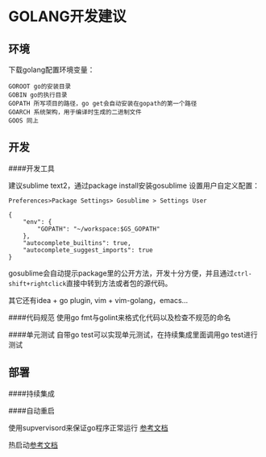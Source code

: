 GOLANG开发建议
=====

环境
----
下载golang配置环境变量：

```
GOROOT go的安装目录
GOBIN go的执行目录
GOPATH 所写项目的路径，go get会自动安装在gopath的第一个路径
GOARCH 系统架构，用于编译时生成的二进制文件
GOOS 同上
```


开发
----
####开发工具

建议sublime text2，通过package install安装gosublime
设置用户自定义配置：
```
Preferences>Package Settings> Gosublime > Settings User
```

```
{
    "env": {
        "GOPATH": "~/workspace:$GS_GOPATH"
    },
    "autocomplete_builtins": true,
    "autocomplete_suggest_imports": true
}
```
gosublime会自动提示package里的公开方法，开发十分方便，并且通过```ctrl-shift+rightclick```直接中转到方法或者包的源代码。

其它还有idea + go plugin, vim + vim-golang，emacs...


####代码规范
使用go fmt与golint来格式化代码以及检查不规范的命名

####单元测试
自带go test可以实现单元测试，在持续集成里面调用go test进行测试


部署
----
####持续集成



####自动重启

使用supvervisord来保证go程序正常运行
[参考文档](https://github.com/astaxie/build-web-application-with-golang/blob/master/ebook/12.3.md)

热启动[参考文档]()